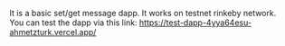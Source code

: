 It is a basic set/get message dapp. It works on testnet rinkeby network.  
You can test the dapp via this link: https://test-dapp-4yya64esu-ahmetzturk.vercel.app/
